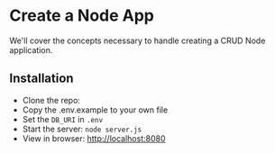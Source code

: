 # Create a Node App

We'll cover the concepts necessary to handle creating a CRUD Node application.

## Installation

- Clone the repo:
- Copy the .env.example to your own file
- Set the `DB_URI` in `.env`
- Start the server: `node server.js`
- View in browser: <http://localhost:8080>
